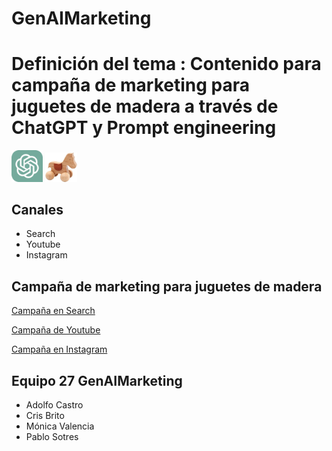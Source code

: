 # GenAIMarketing



# Definición del tema : Contenido para campaña de marketing para juguetes de madera a través de ChatGPT y Prompt engineering
<div class="contenedor-imagenes">
<img src="ChatGPT_logo.png" alt="image" width="10%" height="auto">
<img src="toy1.jpg" alt="image" width="10%" height="auto">
</div>

## Canales
- Search
- Youtube
- Instagram 


## Campaña de marketing para juguetes de madera

[Campaña en Search](search.md)

[Campaña de Youtube](youtube.md)

[Campaña en Instagram](instagram.md)


## Equipo 27 GenAIMarketing
- Adolfo Castro
- Cris Brito
- Mónica Valencia
- Pablo Sotres
